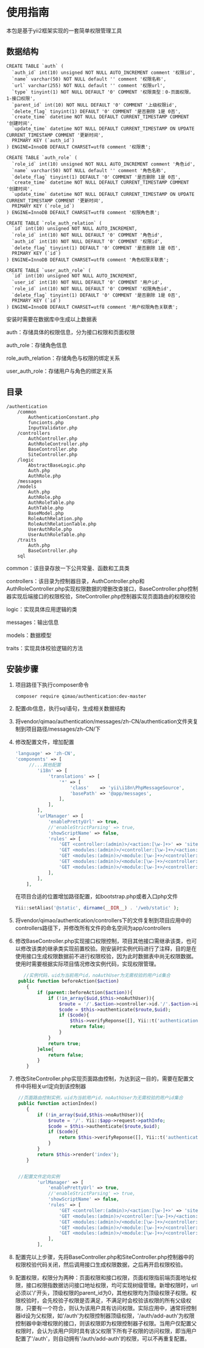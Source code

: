 # 使用指南

本包是基于yii2框架实现的一套简单权限管理工具

## 数据结构

```mysql
CREATE TABLE `auth` (
  `auth_id` int(10) unsigned NOT NULL AUTO_INCREMENT comment '权限id',
  `name` varchar(50) NOT NULL default '' comment '权限名称',
  `url` varchar(255) NOT NULL default '' comment '权限url',
  `type` tinyint(1) NOT NULL DEFAULT '0' COMMENT '权限类型：0-页面权限，1-接口权限',
  `parent_id` int(10) NOT NULL DEFAULT '0' COMMENT '上级权限id',
  `delete_flag` tinyint(1) DEFAULT '0' COMMENT '是否删除 1是 0否',
  `create_time` datetime NOT NULL DEFAULT CURRENT_TIMESTAMP COMMENT '创建时间',
  `update_time` datetime NOT NULL DEFAULT CURRENT_TIMESTAMP ON UPDATE CURRENT_TIMESTAMP COMMENT '更新时间',
  PRIMARY KEY (`auth_id`)
) ENGINE=InnoDB DEFAULT CHARSET=utf8 comment '权限表';

CREATE TABLE `auth_role` (
  `role_id` int(10) unsigned NOT NULL AUTO_INCREMENT comment '角色id',
  `name` varchar(50) NOT NULL default '' comment '角色名称',
  `delete_flag` tinyint(1) DEFAULT '0' COMMENT '是否删除 1是 0否',
  `create_time` datetime NOT NULL DEFAULT CURRENT_TIMESTAMP COMMENT '创建时间',
  `update_time` datetime NOT NULL DEFAULT CURRENT_TIMESTAMP ON UPDATE CURRENT_TIMESTAMP COMMENT '更新时间',
  PRIMARY KEY (`role_id`)
) ENGINE=InnoDB DEFAULT CHARSET=utf8 comment '权限角色表';

CREATE TABLE `role_auth_relation` (
  `id` int(10) unsigned NOT NULL AUTO_INCREMENT,
  `role_id` int(10) NOT NULL DEFAULT '0' COMMENT '角色id',
  `auth_id` int(10) NOT NULL DEFAULT '0' COMMENT '权限id',
  `delete_flag` tinyint(1) DEFAULT '0' COMMENT '是否删除 1是 0否',
  PRIMARY KEY (`id`)
) ENGINE=InnoDB DEFAULT CHARSET=utf8 comment '角色权限关联表';

CREATE TABLE `user_auth_role` (
  `id` int(10) unsigned NOT NULL AUTO_INCREMENT,
  `user_id` int(10) NOT NULL DEFAULT '0' COMMENT '用户id',
  `role_id` int(10) NOT NULL DEFAULT '0' COMMENT '权限角色id',
  `delete_flag` tinyint(1) DEFAULT '0' COMMENT '是否删除 1是 0否',
  PRIMARY KEY (`id`)
) ENGINE=InnoDB DEFAULT CHARSET=utf8 comment '用户权限角色关联表';
```

安装时需要在数据库中生成以上数据表

auth：存储具体的权限信息，分为接口权限和页面权限

auth_role：存储角色信息

role_auth_relation：存储角色与权限的绑定关系

user_auth_role：存储用户与角色的绑定关系

## 目录

```
/authentication
	/common
		AuthenticationConstant.php
		funcionts.php
		InputValidator.php
	/controllers
		AuthController.php
		AuthRoleController.php
		BaseController.php
		SiteController.php
	/logic
		AbstractBaseLogic.php
		Auth.php
		AuthRole.php
	/messages
	/models
		Auth.php
		AuthRole.php
		AuthRoleTable.php
		AuthTable.php
		BaseModel.php
		RoleAuthRelation.php
		RoleAuthRelationTable.php
		UserAuthRole.php
		UserAuthRoleTable.php
	/traits
		Auth.php
		BaseController.php
	sql
```

common：该目录存放一下公共常量、函数和工具类

controllers：该目录为控制器目录，AuthController.php和AuthRoleController.php实现权限数据的增删改查接口，BaseController.php控制器实现后端接口的权限校验，SiteController.php控制器实现页面路由的权限校验

logic：实现具体应用逻辑的类

messages：输出信息

models：数据模型

traits：实现具体校验逻辑的方法

## 安装步骤

1. 项目路径下执行composer命令

   ```
   composer require qimao/authentication:dev-master
   ```

2. 配置db信息，执行sql语句，生成相关数据结构

3. 将vendor/qimao/authentication/messages/zh-CN/authentication文件夹复制到项目路径/messages/zh-CN/下

4. 修改配置文件，增加配置

   ```php
   'language' => 'zh-CN',
   'components' => [
       	//...其他配置
           'i18n' => [
               'translations' => [
                   '*' => [
                       'class'    => 'yii\i18n\PhpMessageSource',
                       'basePath' => '@app/messages',
                   ],
               ],
           ],
           'urlManager' => [
               'enablePrettyUrl' => true,
               //'enableStrictParsing' => true,
               'showScriptName' => false,
               'rules' => [
                   'GET <controller:(admin)>/<action:[\w-]+>' => 'site/index',
                   'GET <modules:(admin)>/<controller:[\w-]+>/<action:[\w-]+>' => 'site/index',
                   'GET <modules:(admin)>/<module:[\w-]+>/<controller:[\w-]+>/<action:[\w-]+>' => 'site/index',
                   'GET <modules:(admin)>/<module:[\w-]+>/<controller:[\w-]+>/<action:[\w-]+>/<action1:[\w-]+>' => 'site/index',
                   'GET <modules:(admin)>/<module:[\w-]+>/<controller:[\w-]+>/<action:[\w-]+>/<action1:[\w-]+>/<action2:[\w-]+>' => 'site/index',
               ],
           ],
       ],
   ```

   在项目合适的位置增加路径配置，如bootstrap.php或者入口php文件

   ```php
   Yii::setAlias('@static', dirname(__DIR__) . '/web/static' );
   ```

   

5. 将vendor/qimao/authentication/controllers下的文件复制到项目应用中的controllers路径下，并修改所有文件的命名空间为app/controllers

6. 修改BaseController.php实现接口权限控制，项目其他接口需继承该类，也可以修改该类的继承类实现前置校验。刚安装时实例代码进行了注释，目的是在使用接口生成权限数据前不进行权限校验，因为此时数据表中尚无权限数据。使用时需要根据实际项目情况修改实例代码，实现权限管理。

   ```php
      //实例代码，uid为当前用户id，noAuthUser为无需校验的用户id集合
   	public function beforeAction($action)
       {
           if (parent::beforeAction($action)){
               if (!in_array($uid,$this->noAuthUser)){
                   $route = '/'.$action->controller->id.'/'.$action->id;
                   $code = $this->authenticate($route,$uid);
                   if ($code){
                       $this->verifyReponse([], Yii::t('authentication/auth', 'authentication_fail_'.$code));
                       return false;
                   }
               }
               return true;
           }else{
               return false;
           }
       }
   ```

7. 修改SiteController.php实现页面路由控制，为达到这一目的，需要在配置文件中将相关url定向到该控制器

   ```php
   	//页面路由控制实例，uid为当前用户id，noAuthUser为无需校验的用户id集合
   	public function actionIndex()
       {
           if (!in_array($uid,$this->noAuthUser)){
               $route = '/'. Yii::$app->request->pathInfo;
               $code = $this->authenticate($route,$uid);
               if ($code){
                   return $this->verifyReponse([], Yii::t('authentication/auth', 'authentication_fail_'.$code));
               }
           }
           return $this->render('index');
       }
   
   
   	//配置文件定向实例
           'urlManager' => [
               'enablePrettyUrl' => true,
               //'enableStrictParsing' => true,
               'showScriptName' => false,
               'rules' => [
                   'GET <controller:(admin)>/<action:[\w-]+>' => 'site/index',
                   'GET <modules:(admin)>/<controller:[\w-]+>/<action:[\w-]+>' => 'site/index',
                   'GET <modules:(admin)>/<module:[\w-]+>/<controller:[\w-]+>/<action:[\w-]+>' => 'site/index',
                   'GET <modules:(admin)>/<module:[\w-]+>/<controller:[\w-]+>/<action:[\w-]+>/<action1:[\w-]+>' => 'site/index',
                   'GET <modules:(admin)>/<module:[\w-]+>/<controller:[\w-]+>/<action:[\w-]+>/<action1:[\w-]+>/<action2:[\w-]+>' => 'site/index',
               ],
           ],
   ```

8. 配置完以上步骤，先将BaseController.php和SiteController.php控制器中的权限校验代码关闭，然后调用接口生成权限数据，之后再开启权限校验。

9. 配置权限，权限分为两种：页面权限和接口权限，页面权限指前端页面地址权限，接口权限指数据访问接口地址权限，均可实现树级管理。新增权限时，url必须以'/'开头，顶级权限的parent_id为0，其他权限均为顶级权限子权限。权限校验时，会先校验子权限是否满足，不满足时会校验该权限的所有父级权限，只要有一个符合，则认为该用户具有访问权限。实际应用中，通常将控制器id设为父权限，如'/auth'为权限控制器顶级权限，'/auth/add-auth'为权限控制器中新增权限的接口，则该权限即为权限控制器子权限。当用户仅配置父权限时，会认为该用户同时具有该父权限下所有子权限的访问权限，即当用户配置了'/auth'，则自动拥有'/auth/add-auth'的权限，可以不再重复配置。